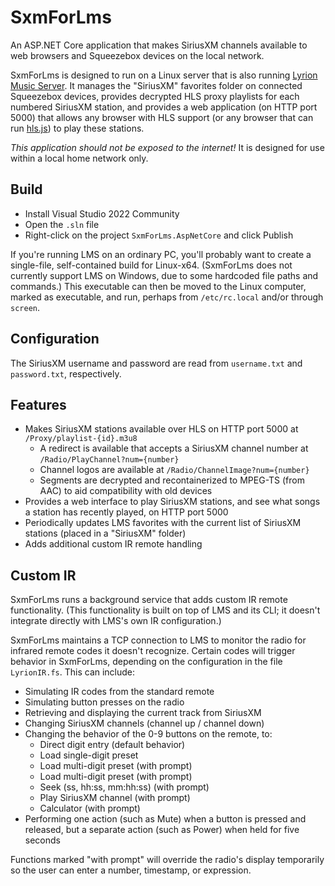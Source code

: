# SxmForLms

An ASP.NET Core application that makes SiriusXM channels available to web browsers and Squeezebox devices on the local network.

SxmForLms is designed to run on a Linux server that is also running [Lyrion Music Server](https://lyrion.org/). It manages the "SiriusXM" favorites folder on connected Squeezebox devices, provides decrypted HLS proxy playlists for each numbered SiriusXM station, and provides a web application (on HTTP port 5000) that allows any browser with HLS support (or any browser that can run [hls.js](https://github.com/video-dev/hls.js)) to play these stations.

*This application should not be exposed to the internet!* It is designed for use within a local home network only.

## Build

* Install Visual Studio 2022 Community
* Open the `.sln` file
* Right-click on the project `SxmForLms.AspNetCore` and click Publish

If you're running LMS on an ordinary PC, you'll probably want to create a single-file, self-contained build for Linux-x64. (SxmForLms does not currently support LMS on Windows, due to some hardcoded file paths and commands.) This executable can then be moved to the Linux computer, marked as executable, and run, perhaps from `/etc/rc.local` and/or through `screen`.

## Configuration

The SiriusXM username and password are read from `username.txt` and `password.txt`, respectively.

## Features

* Makes SiriusXM stations available over HLS on HTTP port 5000 at `/Proxy/playlist-{id}.m3u8`
    * A redirect is available that accepts a SiriusXM channel number at `/Radio/PlayChannel?num={number}`
    * Channel logos are available at `/Radio/ChannelImage?num={number}`
    * Segments are decrypted and recontainerized to MPEG-TS (from AAC) to aid compatibility with old devices
* Provides a web interface to play SiriusXM stations, and see what songs a station has recently played, on HTTP port 5000
* Periodically updates LMS favorites with the current list of SiriusXM stations (placed in a "SiriusXM" folder)
* Adds additional custom IR remote handling

## Custom IR

SxmForLms runs a background service that adds custom IR remote functionality. (This functionality is built on top of LMS and its CLI; it doesn't integrate directly with LMS's own IR configuration.)

SxmForLms maintains a TCP connection to LMS to monitor the radio for infrared remote codes it doesn't recognize. Certain codes will trigger behavior in SxmForLms, depending on the configuration in the file `LyrionIR.fs`. This can include:

* Simulating IR codes from the standard remote
* Simulating button presses on the radio
* Retrieving and displaying the current track from SiriusXM
* Changing SiriusXM channels (channel up / channel down)
* Changing the behavior of the 0-9 buttons on the remote, to:
    * Direct digit entry (default behavior)
    * Load single-digit preset
    * Load multi-digit preset (with prompt)
    * Load multi-digit preset (with prompt)
    * Seek (ss, hh:ss, mm:hh:ss) (with prompt)
    * Play SiriusXM channel (with prompt)
    * Calculator (with prompt)
* Performing one action (such as Mute) when a button is pressed and released, but a separate action (such as Power) when held for five seconds

Functions marked "with prompt" will override the radio's display temporarily so the user can enter a number, timestamp, or expression.
